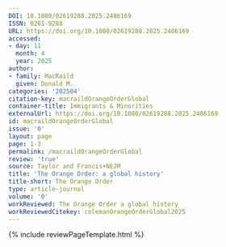 ```yaml
---
DOI: 10.1080/02619288.2025.2486169
ISSN: 0261-9288
URL: https://doi.org/10.1080/02619288.2025.2486169
accessed:
- day: 11
  month: 4
  year: 2025
author:
- family: MacRaild
  given: Donald M.
categories: '202504'
citation-key: macraildOrangeOrderGlobal
container-title: Immigrants & Minorities
externalUrl: https://doi.org/10.1080/02619288.2025.2486169
id: macraildOrangeOrderGlobal
issue: '0'
layout: page
page: 1-3
permalink: /macraildOrangeOrderGlobal
review: 'true'
source: Taylor and Francis+NEJM
title: 'The Orange Order: a global history'
title-short: The Orange Order
type: article-journal
volume: '0'
workReviewed: The Orange Order a global history
workReviewedCitekey: colemanOrangeOrderGlobal2025
---
```

{% include reviewPageTemplate.html %}